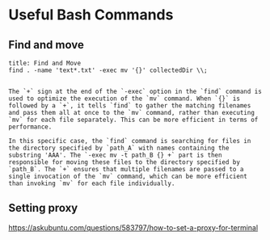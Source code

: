 # Useful Bash Commands

## Find and move

```ad-code
title: Find and Move
find . -name 'text*.txt' -exec mv '{}' collectedDir \\;
```

```ad-info

The `+` sign at the end of the `-exec` option in the `find` command is used to optimize the execution of the `mv` command. When `{}` is followed by a `+`, it tells `find` to gather the matching filenames and pass them all at once to the `mv` command, rather than executing `mv` for each file separately. This can be more efficient in terms of performance.

In this specific case, the `find` command is searching for files in the directory specified by `path_A` with names containing the substring 'AAA'. The `-exec mv -t path_B {} +` part is then responsible for moving these files to the directory specified by `path_B`. The `+` ensures that multiple filenames are passed to a single invocation of the `mv` command, which can be more efficient than invoking `mv` for each file individually.
```

## Setting proxy

https://askubuntu.com/questions/583797/how-to-set-a-proxy-for-terminal